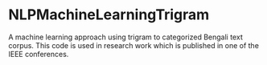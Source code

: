 # NLPMachineLearningTrigram
A machine learning approach using trigram to categorized Bengali text corpus. This code is used in research work which is published in one of the IEEE conferences.
